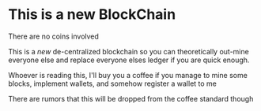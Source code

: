 # This is a new BlockChain

There are no coins involved

This is a *new* de-centralized blockchain so you can theoretically out-mine everyone else and replace everyone elses ledger if you are quick enough.

Whoever is reading this, I'll buy you a coffee if you manage to mine some blocks, implement wallets, and somehow register a wallet to me

There are rumors that this will be dropped from the coffee standard though
